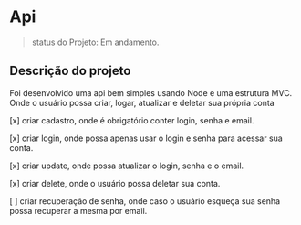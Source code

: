 # Api

> status do Projeto: Em andamento.

## Descrição do projeto

Foi desenvolvido uma api bem simples usando Node e uma estrutura MVC.
Onde o usuário possa criar, logar, atualizar e deletar sua própria conta

[x] criar cadastro, onde é obrigatório conter login, senha e email. 

[x] criar login, onde possa apenas usar o login e senha para acessar sua conta.

[x] criar update, onde possa atualizar o login, senha e o email.

[x] criar delete, onde o usuário possa deletar sua conta.

[ ] criar recuperação de senha, onde caso o usuário esqueça sua senha possa recuperar a mesma por email. 
